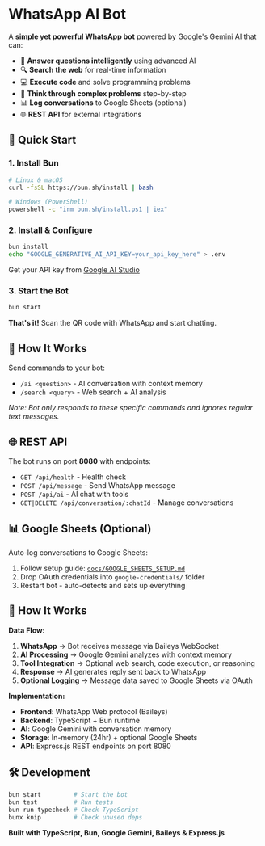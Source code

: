 # WhatsApp AI Bot

A **simple yet powerful WhatsApp bot** powered by Google's Gemini AI that can:
- 🧠 **Answer questions intelligently** using advanced AI
- 🔍 **Search the web** for real-time information
- 💻 **Execute code** and solve programming problems
- 🤔 **Think through complex problems** step-by-step
- 📊 **Log conversations** to Google Sheets (optional)
- 🌐 **REST API** for external integrations

## 🚀 Quick Start

### 1. Install Bun
```bash
# Linux & macOS
curl -fsSL https://bun.sh/install | bash

# Windows (PowerShell)
powershell -c "irm bun.sh/install.ps1 | iex"
```

### 2. Install & Configure
```bash
bun install
echo "GOOGLE_GENERATIVE_AI_API_KEY=your_api_key_here" > .env
```
Get your API key from [Google AI Studio](https://aistudio.google.com/app/apikey)

### 3. Start the Bot
```bash
bun start
```

**That's it!** Scan the QR code with WhatsApp and start chatting.

## 💬 How It Works

Send commands to your bot:
- `/ai <question>` - AI conversation with context memory
- `/search <query>` - Web search + AI analysis

*Note: Bot only responds to these specific commands and ignores regular text messages.*

## 🌐 REST API

The bot runs on port **8080** with endpoints:
- `GET /api/health` - Health check
- `POST /api/message` - Send WhatsApp message
- `POST /api/ai` - AI chat with tools
- `GET|DELETE /api/conversation/:chatId` - Manage conversations

## 📊 Google Sheets (Optional)

Auto-log conversations to Google Sheets:
1. Follow setup guide: [`docs/GOOGLE_SHEETS_SETUP.md`](docs/GOOGLE_SHEETS_SETUP.md)
2. Drop OAuth credentials into `google-credentials/` folder
3. Restart bot - auto-detects and sets up everything

## 🔄 How It Works

**Data Flow:**
1. **WhatsApp** → Bot receives message via Baileys WebSocket
2. **AI Processing** → Google Gemini analyzes with context memory
3. **Tool Integration** → Optional web search, code execution, or reasoning
4. **Response** → AI generates reply sent back to WhatsApp
5. **Optional Logging** → Message data saved to Google Sheets via OAuth

**Implementation:**
- **Frontend**: WhatsApp Web protocol (Baileys)
- **Backend**: TypeScript + Bun runtime
- **AI**: Google Gemini with conversation memory
- **Storage**: In-memory (24hr) + optional Google Sheets
- **API**: Express.js REST endpoints on port 8080

## 🛠️ Development

```bash
bun start         # Start the bot
bun test          # Run tests
bun run typecheck # Check TypeScript
bunx knip         # Check unused deps
```

**Built with TypeScript, Bun, Google Gemini, Baileys & Express.js**